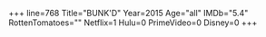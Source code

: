 +++
line=768
Title="BUNK'D"
Year=2015
Age="all"
IMDb="5.4"
RottenTomatoes=""
Netflix=1
Hulu=0
PrimeVideo=0
Disney=0
+++

